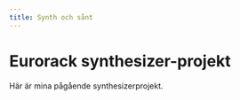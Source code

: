 ```yaml
---
title: Synth och sånt
---
```

# Eurorack synthesizer-projekt

Här är mina pågående synthesizerprojekt.
